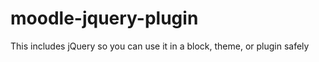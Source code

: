 moodle-jquery-plugin
====================

This includes jQuery so you can use it in a block, theme, or plugin safely